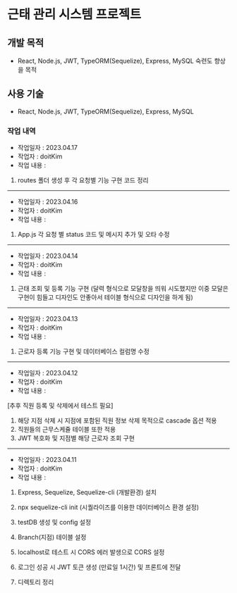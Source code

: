 # 근태 관리 시스템 프로젝트

## 개발 목적

- React, Node.js, JWT, TypeORM(Sequelize), Express, MySQL 숙련도 향상을 목적

## 사용 기술

- React, Node.js, JWT, TypeORM(Sequelize), Express, MySQL

### 작업 내역

- 작업일자 : 2023.04.17
- 작업자 : doitKim
- 작업 내용 :

1. routes 폴더 생성 후 각 요청별 기능 구현 코드 정리

---

- 작업일자 : 2023.04.16
- 작업자 : doitKim
- 작업 내용 :

1. App.js 각 요청 별 status 코드 및 메시지 추가 및 오타 수정

---

- 작업일자 : 2023.04.14
- 작업자 : doitKim
- 작업 내용 :

1. 근태 조회 및 등록 기능 구현
   (달력 형식으로 모달창을 띄워 시도했지만 이중 모달은 구현이 힘들고 디자인도 안좋아서 테이블 형식으로 디자인을 하게 됨)

---

- 작업일자 : 2023.04.13
- 작업자 : doitKim
- 작업 내용 :

1. 근로자 등록 기능 구현 및 데이터베이스 컬럼명 수정

---

- 작업일자 : 2023.04.12
- 작업자 : doitKim
- 작업 내용 :

[추후 직원 등록 및 삭제에서 테스트 필요]

1. 해당 지점 삭제 시 지점에 포함된 직원 정보 삭제 목적으로 cascade 옵션 적용
2. 직원들의 근무스케쥴 테이블 또한 적용
3. JWT 복호화 및 지점별 해당 근로자 조회 구현

---

- 작업일자 : 2023.04.11
- 작업자 : doitKim
- 작업 내용 :

1. Express, Sequelize, Sequelize-cli (개발환경) 설치

2. npx sequelize-cli init
   (시퀄라이즈를 이용한 데이터베이스 환경 설정)

3. testDB 생성 및 config 설정

4. Branch(지점) 테이블 설정

5. localhost로 테스트 시 CORS 에러 발생으로 CORS 설정

6. 로그인 성공 시 JWT 토큰 생성 (만료일 1시간) 및 프론트에 전달

7. 디렉토리 정리
